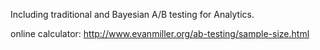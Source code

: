 
Including traditional and Bayesian A/B testing for Analytics. 

online calculator: http://www.evanmiller.org/ab-testing/sample-size.html